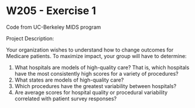 # W205 - Exercise 1
Code from UC-Berkeley MIDS program

Project Description:

Your organization wishes to understand how to change outcomes for Medicare patients. To maximize impact, your group will have to determine:
  1) What hospitals are models of high-quality care? That is, which hospitals have the most consistently high scores for a variety of         procedures?
  2) What states are models of high-quality care?
  3) Which procedures have the greatest variability between hospitals?
  4) Are average scores for hospital quality or procedural variability correlated with patient survey responses?

